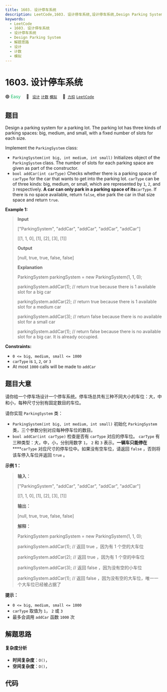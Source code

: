 ```yaml
---
title: 1603. 设计停车系统
description: LeetCode,1603. 设计停车系统,设计停车系统,Design Parking System,解题思路,设计,计数,模拟
keywords:
  - LeetCode
  - 1603. 设计停车系统
  - 设计停车系统
  - Design Parking System
  - 解题思路
  - 设计
  - 计数
  - 模拟
---
```


# 1603. 设计停车系统

🟢 <font color=#15bd66>Easy</font>&emsp; 🔖&ensp; [`设计`](/tag/design.md) [`计数`](/tag/counting.md) [`模拟`](/tag/simulation.md)&emsp; 🔗&ensp;[`力扣`](https://leetcode.cn/problems/design-parking-system) [`LeetCode`](https://leetcode.com/problems/design-parking-system)

## 题目

Design a parking system for a parking lot. The parking lot has three kinds of
parking spaces: big, medium, and small, with a fixed number of slots for each
size.

Implement the `ParkingSystem` class:

  * `ParkingSystem(int big, int medium, int small)` Initializes object of the `ParkingSystem` class. The number of slots for each parking space are given as part of the constructor.
  * `bool addCar(int carType)` Checks whether there is a parking space of `carType` for the car that wants to get into the parking lot. `carType` can be of three kinds: big, medium, or small, which are represented by `1`, `2`, and `3` respectively. **A car can only park in a parking space of its**`carType`. If there is no space available, return `false`, else park the car in that size space and return `true`.



**Example 1:**

> 
> 
> 
> 
> 
> **Input**
> 
> ["ParkingSystem", "addCar", "addCar", "addCar", "addCar"]
> 
> [[1, 1, 0], [1], [2], [3], [1]]
> 
> **Output**
> 
> [null, true, true, false, false]
> 
> 
> 
> **Explanation**
> 
> ParkingSystem parkingSystem = new ParkingSystem(1, 1, 0);
> 
> parkingSystem.addCar(1); // return true because there is 1 available slot for a big car
> 
> parkingSystem.addCar(2); // return true because there is 1 available slot for a medium car
> 
> parkingSystem.addCar(3); // return false because there is no available slot for a small car
> 
> parkingSystem.addCar(1); // return false because there is no available slot for a big car. It is already occupied.

**Constraints:**

  * `0 <= big, medium, small <= 1000`
  * `carType` is `1`, `2`, or `3`
  * At most `1000` calls will be made to `addCar`


## 题目大意

请你给一个停车场设计一个停车系统。停车场总共有三种不同大小的车位：大，中和小，每种尺寸分别有固定数目的车位。

请你实现 `ParkingSystem` 类：

  * `ParkingSystem(int big, int medium, int small)` 初始化 `ParkingSystem` 类，三个参数分别对应每种停车位的数目。
  * `bool addCar(int carType)` 检查是否有 `carType` 对应的停车位。 `carType` 有三种类型：大，中，小，分别用数字 `1`， `2` 和 `3` 表示。**一辆车只能停在** ****`carType` 对应尺寸的停车位中。如果没有空车位，请返回 `false` ，否则将该车停入车位并返回 `true` 。

**示例 1：**

> 
> 
> 
> 
> 
> **输入：**
> 
> ["ParkingSystem", "addCar", "addCar", "addCar", "addCar"]
> 
> [[1, 1, 0], [1], [2], [3], [1]]
> 
> **输出：**
> 
> [null, true, true, false, false]
> 
> 
> 
> **解释：**
> 
> ParkingSystem parkingSystem = new ParkingSystem(1, 1, 0);
> 
> parkingSystem.addCar(1); // 返回 true ，因为有 1 个空的大车位
> 
> parkingSystem.addCar(2); // 返回 true ，因为有 1 个空的中车位
> 
> parkingSystem.addCar(3); // 返回 false ，因为没有空的小车位
> 
> parkingSystem.addCar(1); // 返回 false ，因为没有空的大车位，唯一一个大车位已经被占据了
> 
> 

**提示：**

  * `0 <= big, medium, small <= 1000`
  * `carType` 取值为 `1`， `2` 或 `3`
  * 最多会调用 `addCar` 函数 `1000` 次


## 解题思路

#### 复杂度分析

- **时间复杂度**：`O()`，
- **空间复杂度**：`O()`，

## 代码

```javascript

```